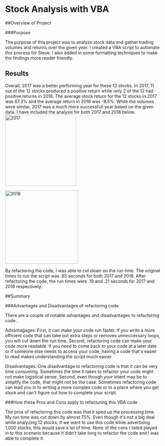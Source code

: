 # Stock Analysis with VBA

##Overview of Project

###Purpose

The purpose of this project was to analyze stock data and gather trading volumes and returns over the given year. I created a VBA script to automate this process for Steve. I also added in some formatting techniques to make the findings more reader friendly.

## Results

Overall, 2017 was a better performing year for these 12 stocks. In 2017, 11 out of the 12 stocks produced a positive return while only 2 of the 12 had positive returns in 2018. The average stock return for the 12 stocks in 2017 was 67.3% and the average return in 2018 was -8.5%. While the volumes were similar, 2017 was a much more successfull year based on the given data. I have included the analysis for both 2017 and 2018 below.
<img width="230" alt="2017" src="https://user-images.githubusercontent.com/90946252/135699574-8035beae-a92c-4be9-8291-0232433776e1.png">

<img width="236" alt="2018" src="https://user-images.githubusercontent.com/90946252/135699590-5e023bc8-fcc9-463a-8c72-266bc7065787.png">


By refactoring the code, I was able to cut down on the run time. The original times to run the script was .85 seconds for both 2017 and 2018. After refactoring the code, the run times were .19 and .21 seconds for 2017 and 2018 respectively.

##Summary

###Advantages and Disadvantages of refactoring code

There are a couple of notable advantages and disadvantages to refactoring code .

Advantagages: First, it can make your code run faster. If you write a more efficient code that can take out extra steps or removes unneccessary loops, you will cut down the run time. Second, refactoring code can make your code more readable. If you need to come back to your code at a later date or if someone else needs to access your code, having a code that's easier to read makes understanding the script much easier.

Disadvantages: One disadvantage to refactoring code is that it can be very time consuming. Sometimes the time it takes to refactor your code might not make logistical sense. Second, even though your intent may be to simplify the code, that might not be the case. Sometimes refactoring code can lead you in to writing a more complex code or to a place where you get stuck and can't figure out how to complete your script.

###How these Pros and Cons apply to refacturing this VBA code

The pros of refactoring this code was that it sped up the processing time. My run time was cut down by almost 75%. Even though it's not a big deal while analyzing 12 stocks; if we want to use this code while advertising 1,000 stocks, this would save a lot of time. None of the cons I listed played in to this scenario because it didn't take long to refactor the code and I was able to complete it.
